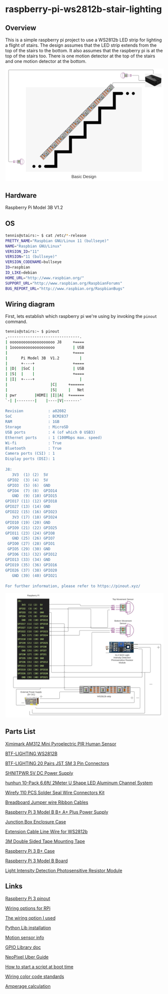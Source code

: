 # raspberry-pi-ws2812b-stair-lighting

## Overview
This is a simple raspberry pi project to use a WS2812b LED strip for lighting a flight of stairs. The design assumes that the LED strip extends from the top of the stairs to the bottom. It also assumes that the raspberry pi is at the top of the stairs too.  There is one motion detector at the top of the stairs and one motion detector at the bottom.

![](.README_images/basic-design.png)

## Hardware
Raspberry Pi Model 3B  V1.2

## OS
```bash
tennis@stairs:~ $ cat /etc/*-release
PRETTY_NAME="Raspbian GNU/Linux 11 (bullseye)"
NAME="Raspbian GNU/Linux"
VERSION_ID="11"
VERSION="11 (bullseye)"
VERSION_CODENAME=bullseye
ID=raspbian
ID_LIKE=debian
HOME_URL="http://www.raspbian.org/"
SUPPORT_URL="http://www.raspbian.org/RaspbianForums"
BUG_REPORT_URL="http://www.raspbian.org/RaspbianBugs"
```

## Wiring diagram
First, lets establish which raspberry pi we're using by invoking the `pinout` command.
```bash
tennis@stairs:~ $ pinout
,--------------------------------.
| oooooooooooooooooooo J8     +====
| 1ooooooooooooooooooo        | USB
|                             +====
|      Pi Model 3B  V1.2         |
|      +----+                 +====
| |D|  |SoC |                 | USB
| |S|  |    |                 +====
| |I|  +----+                    |
|                   |C|     +======
|                   |S|     |   Net
| pwr        |HDMI| |I||A|  +======
`-| |--------|    |----|V|-------'

Revision           : a02082
SoC                : BCM2837
RAM                : 1GB
Storage            : MicroSD
USB ports          : 4 (of which 0 USB3)
Ethernet ports     : 1 (100Mbps max. speed)
Wi-fi              : True
Bluetooth          : True
Camera ports (CSI) : 1
Display ports (DSI): 1

J8:
   3V3  (1) (2)  5V
 GPIO2  (3) (4)  5V
 GPIO3  (5) (6)  GND
 GPIO4  (7) (8)  GPIO14
   GND  (9) (10) GPIO15
GPIO17 (11) (12) GPIO18
GPIO27 (13) (14) GND
GPIO22 (15) (16) GPIO23
   3V3 (17) (18) GPIO24
GPIO10 (19) (20) GND
 GPIO9 (21) (22) GPIO25
GPIO11 (23) (24) GPIO8
   GND (25) (26) GPIO7
 GPIO0 (27) (28) GPIO1
 GPIO5 (29) (30) GND
 GPIO6 (31) (32) GPIO12
GPIO13 (33) (34) GND
GPIO19 (35) (36) GPIO16
GPIO26 (37) (38) GPIO20
   GND (39) (40) GPIO21

For further information, please refer to https://pinout.xyz/
```

![](.README_images/wiring.png)

## Parts List
[Ximimark AM312 Mini Pyroelectric PIR Human Sensor](https://www.amazon.com/gp/product/B07G1S5LS5/ref=ppx_yo_dt_b_asin_title_o07_s02?ie=UTF8&psc=1)

[BTF-LIGHTING WS2812B](https://www.amazon.com/gp/product/B01CDTEG1O/ref=ppx_yo_dt_b_asin_title_o07_s01?ie=UTF8&psc=1)

[BTF-LIGHTING 20 Pairs JST SM 3 Pin Connectors](https://www.amazon.com/gp/product/B01DC0KIT2/ref=ppx_yo_dt_b_asin_title_o07_s01?ie=UTF8&psc=1)

[SHNITPWR 5V DC Power Supply](https://www.amazon.com/gp/product/B07TSKK4FR/ref=ppx_yo_dt_b_asin_title_o07_s01?ie=UTF8&th=1)

[hunhun 10-Pack 6.6ft/ 2Meter U Shape LED Aluminum Channel System](https://www.amazon.com/gp/product/B07F923CXW/ref=ppx_yo_dt_b_asin_title_o07_s00?ie=UTF8&psc=1)

[Wirefy 110 PCS Solder Seal Wire Connectors Kit](https://www.amazon.com/gp/product/B01M0EZBYQ/ref=ppx_yo_dt_b_asin_title_o00_s00?ie=UTF8&th=1)

[Breadboard Jumper wire Ribbon Cables](https://www.amazon.com/gp/product/B06XRV92ZB/ref=ppx_yo_dt_b_asin_title_o09_s00?ie=UTF8&psc=1)

[Raspberry Pi 3 Model B B+ A+ Plus Power Supply](https://www.amazon.com/gp/product/B01N336XEU/ref=ppx_yo_dt_b_asin_title_o02_s00?ie=UTF8&th=1)

[Junction Box Enclosure Case](https://www.amazon.com/gp/product/B07DYYTSDR/ref=ppx_yo_dt_b_asin_title_o01_s00?ie=UTF8&psc=1)

[Extension Cable Line Wire for WS2812b](https://www.amazon.com/gp/product/B06Y4716V7/ref=ppx_yo_dt_b_asin_title_o01_s02?ie=UTF8&psc=1)

[3M Double Sided Tape Mounting Tape](https://www.amazon.com/gp/product/B082WW5NSM/ref=ppx_yo_dt_b_asin_title_o08_s00?ie=UTF8&th=1)

[Raspberry Pi 3 B+ Case](https://www.amazon.com/gp/product/B079M96KWZ/ref=ppx_yo_dt_b_asin_title_o06_s01?ie=UTF8&psc=1)

[Raspberry Pi 3 Model B Board](https://www.amazon.com/Raspberry-Pi-MS-004-00000024-Model-Board/dp/B01LPLPBS8/ref=sr_1_3?keywords=raspberry+pi+3&qid=1644695196&sprefix=rasp%2Caps%2C135&sr=8-3)

[Light Intensity Detection Photosensitive Resistor Module](https://www.amazon.com/gp/product/B07QKJPWCG/ref=ppx_yo_dt_b_asin_title_o00_s00?ie=UTF8&psc=1)
## Links
[Raspberry Pi 3 pinout](http://pinout.xyz/)

[Wiring options for RPi](https://learn.adafruit.com/neopixels-on-raspberry-pi/raspberry-pi-wiring)

[The wiring option I used](https://learn.adafruit.com/assets/63928)

[Python Lib installation](https://learn.adafruit.com/neopixels-on-raspberry-pi/python-usage)

[Motion sensor info](https://projects.raspberrypi.org/en/projects/physical-computing/11)

[GPIO Library doc](https://gpiozero.readthedocs.io/en/stable/api_input.html#motionsensor-d-sun-pir)

[NeoPixel Uber Guide](https://gpiozero.readthedocs.io/en/stable/api_input.html#motionsensor-d-sun-pir)

[How to start a script at boot time](https://www.dexterindustries.com/howto/run-a-program-on-your-raspberry-pi-at-startup/)

[Wiring color code standards](https://www.allaboutcircuits.com/textbook/reference/chpt-2/wiring-color-codes/)

[Amperage calculation](https://electronics.stackexchange.com/questions/396313/ws2812b-5050-60-led-per-meter-300-led-strip-power-issues)

